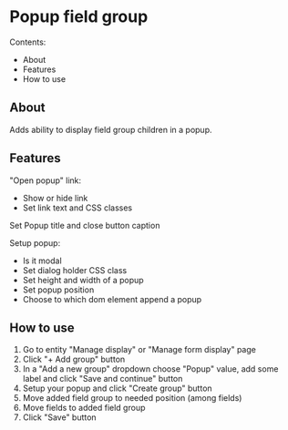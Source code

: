 Popup field group
=================

Contents:
 * About
 * Features
 * How to use

About
-----

Adds ability to display field group children in a popup.

Features
--------

"Open popup" link:
 * Show or hide link
 * Set link text and CSS classes

Set Popup title and close button caption

Setup popup:
 * Is it modal
 * Set dialog holder CSS class
 * Set height and width of a popup
 * Set popup position
 * Choose to which dom element append a popup

How to use
----------

1. Go to entity "Manage display" or "Manage form display" page
2. Click "+ Add group" button
3. In a "Add a new group" dropdown choose "Popup" value, add some label and
click "Save and continue" button
4. Setup your popup and click "Create group" button
5. Move added field group to needed position (among fields)
6. Move fields to added field group
7. Click "Save" button
